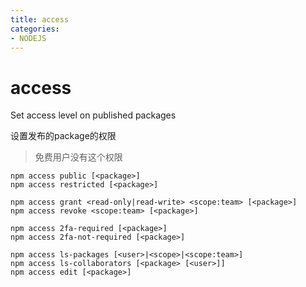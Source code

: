 ```yaml
---
title: access
categories: 
- NODEJS
---
```

# access

Set access level on published packages

设置发布的package的权限

> 免费用户没有这个权限

```
npm access public [<package>]
npm access restricted [<package>]

npm access grant <read-only|read-write> <scope:team> [<package>]
npm access revoke <scope:team> [<package>]

npm access 2fa-required [<package>]
npm access 2fa-not-required [<package>]

npm access ls-packages [<user>|<scope>|<scope:team>]
npm access ls-collaborators [<package> [<user>]]
npm access edit [<package>]
```